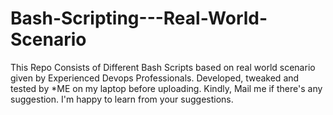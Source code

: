 # Bash-Scripting---Real-World-Scenario
This Repo Consists of Different Bash Scripts based on real world scenario given by Experienced Devops Professionals. Developed, tweaked and tested by *ME on my laptop before uploading. Kindly, Mail me if there's any suggestion. I'm happy to learn from your suggestions.
